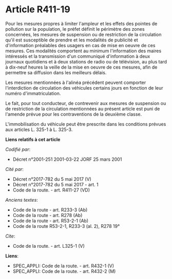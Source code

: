 # Article R411-19

Pour les mesures propres à limiter l'ampleur et les effets des pointes de pollution sur la population, le préfet définit le
périmètre des zones concernées, les mesures de suspension ou de restriction de la circulation qu'il est susceptible de
prendre et les modalités de publicité et d'information préalables des usagers en cas de mise en oeuvre de ces mesures. Ces
modalités comportent au minimum l'information des maires intéressés et la transmission d'un communiqué d'information à deux
journaux quotidiens et à deux stations de radio ou de télévision, au plus tard à dix-neuf heures la veille de la mise en
oeuvre de ces mesures, afin de permettre sa diffusion dans les meilleurs délais. 

Les mesures mentionnées à l'alinéa précédent peuvent comporter l'interdiction de circulation des véhicules certains jours en
fonction de leur numéro d'immatriculation. 

Le fait, pour tout conducteur, de contrevenir aux mesures de suspension ou de restriction de la circulation mentionnées au
présent article est puni de l'amende prévue pour les contraventions de la deuxième classe. 

L'immobilisation du véhicule peut être prescrite dans les conditions prévues aux articles L. 325-1 à L. 325-3.

**Liens relatifs à cet article**

_Codifié par_:

  - Décret n°2001-251 2001-03-22 JORF 25 mars 2001

_Cité par_:

  - Décret n°2017-782 du 5 mai 2017 (V)
  - Décret n°2017-782 du 5 mai 2017 - art. 1
  - Code de la route. - art. R411-27 (VD)

_Anciens textes_:

  - Code de la route - art. R233-3 (Ab)
  - Code de la route - art. R278 (Ab)
  - Code de la route - art. R53-2-1 (Ab)
  - Code de la route R53-2-1, R233-3 (al. 2), R278 19°

_Cite_:

  - Code de la route. - art. L325-1 (V)

**Liens**:

  - SPEC_APPLI: Code de la route. - art. R432-1 (V)
  - SPEC_APPLI: Code de la route. - art. R432-2 (M)
